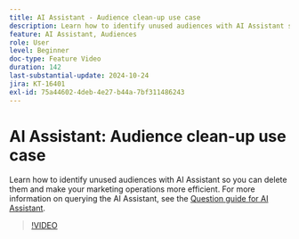```yaml
---
title: AI Assistant - Audience clean-up use case
description: Learn how to identify unused audiences with AI Assistant so you can delete them and make your marketing operations more efficient.
feature: AI Assistant, Audiences
role: User
level: Beginner
doc-type: Feature Video
duration: 142
last-substantial-update: 2024-10-24
jira: KT-16401
exl-id: 75a44602-4deb-4e27-b44a-7bf311486243
---
```

# AI Assistant: Audience clean-up use case

Learn how to identify unused audiences with AI Assistant so you can delete them and make your marketing operations more efficient. For more information on querying the AI Assistant, see the [Question guide for AI Assistant](https://experienceleague.adobe.com/en/docs/experience-platform/ai-assistant/questions).

>[!VIDEO](https://video.tv.adobe.com/v/3435532/?learn=on)
